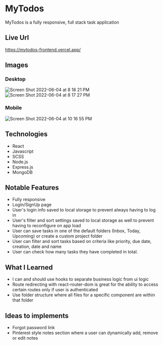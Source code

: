 # MyTodos
MyTodos is a fully responsive, full stack task application

## Live Url
https://mytodos-frontend.vercel.app/

## Images
### Desktop
![Screen Shot 2022-06-04 at 8 18 21 PM](https://user-images.githubusercontent.com/72288176/172033550-8875d59a-08dc-4712-b84e-af48cb73a2c1.png)
![Screen Shot 2022-06-04 at 8 17 27 PM](https://user-images.githubusercontent.com/72288176/172033552-4313c6a2-2675-4850-9c20-9c44002a470a.png)
### Mobile
![Screen Shot 2022-06-04 at 10 16 55 PM](https://user-images.githubusercontent.com/72288176/172036191-94cb6fc4-cd1a-4b7c-be3e-0cd1db10de72.png)

## Technologies

* React
* Javascript
* SCSS
* Node.js
* Express.js
* MongoDB

## Notable Features
* Fully responsive
* Login/SignUp page
* User's login info saved to local storage to prevent always having to log in
* User's filter and sort settings saved to local storage as well to prevent having to reconfigure on app load
* User can save tasks in one of the default folders (Inbox, Today, Upcoming) or create a custom project folder
* User can filter and sort tasks based on criteria like priority, due date, creation, date and name
* User can check how many tasks they have completed in total.

## What I Learned
* I can and should use hooks to separate business logic from ui logic
* Route redirecting with react-router-dom is great for the ability to access certain routes only if user is authenticated
* Use folder structure where all files for a specific component are within that folder

## Ideas to implements
* Forgot password link
* Pinterest style notes section where a user can dynamically add, remove or edit notes

